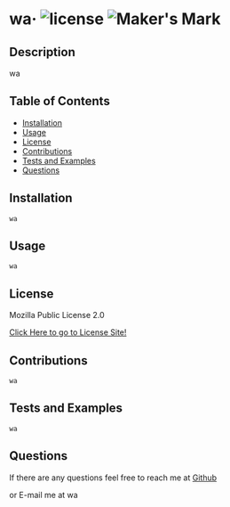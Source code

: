 # wa&middot; ![license](https://img.shields.io/badge/license-Mozilla%20Public%20License%202.0-blue) ![Maker's Mark](https://img.shields.io/github/repo-size/ChrisAMK/README-Generator?style=plastic)
## Description 
wa
## Table of Contents 
* [Installation](#Installation)
* [Usage](#Usage)
* [License](#License)
* [Contributions](#Contributions)
* [Tests and Examples](#Tests)
* [Questions](#Questions)
## Installation <a name='Installation'></a> 
```
wa
```
## Usage <a name='Usage'></a> 
```
wa
```
## License <a name='License'></a> 
Mozilla Public License 2.0
[Click Here to go to License Site!](https://www.mozilla.org/en-US/MPL/2.0/)
## Contributions <a name='Contributions'></a> 
```
wa
```
## Tests and Examples <a name='Tests'></a> 
```
wa
```
## Questions <a name='Questions'></a> 
If there are any questions feel free to reach me at [Github](https://github.com/wa)
or E-mail me at wa
